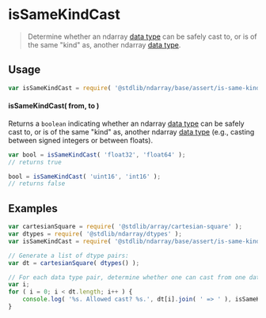 <!--

@license Apache-2.0

Copyright (c) 2018 The Stdlib Authors.

Licensed under the Apache License, Version 2.0 (the "License");
you may not use this file except in compliance with the License.
You may obtain a copy of the License at

   http://www.apache.org/licenses/LICENSE-2.0

Unless required by applicable law or agreed to in writing, software
distributed under the License is distributed on an "AS IS" BASIS,
WITHOUT WARRANTIES OR CONDITIONS OF ANY KIND, either express or implied.
See the License for the specific language governing permissions and
limitations under the License.

-->

# isSameKindCast

> Determine whether an ndarray [data type][@stdlib/ndarray/dtypes] can be safely cast to, or is of the same "kind" as, another ndarray [data type][@stdlib/ndarray/dtypes].

<!-- Section to include introductory text. Make sure to keep an empty line after the intro `section` element and another before the `/section` close. -->

<section class="intro">

</section>

<!-- /.intro -->

<!-- Package usage documentation. -->

<section class="usage">

## Usage

```javascript
var isSameKindCast = require( '@stdlib/ndarray/base/assert/is-same-kind-data-type-cast' );
```

#### isSameKindCast( from, to )

Returns a `boolean` indicating whether an ndarray [data type][@stdlib/ndarray/dtypes] can be safely cast to, or is of the same "kind" as, another ndarray [data type][@stdlib/ndarray/dtypes] (e.g., casting between signed integers or between floats).

```javascript
var bool = isSameKindCast( 'float32', 'float64' );
// returns true

bool = isSameKindCast( 'uint16', 'int16' );
// returns false
```

</section>

<!-- /.usage -->

<!-- Package usage notes. Make sure to keep an empty line after the `section` element and another before the `/section` close. -->

<section class="notes">

</section>

<!-- /.notes -->

<!-- Package usage examples. -->

<section class="examples">

## Examples

<!-- eslint no-undef: "error" -->

```javascript
var cartesianSquare = require( '@stdlib/array/cartesian-square' );
var dtypes = require( '@stdlib/ndarray/dtypes' );
var isSameKindCast = require( '@stdlib/ndarray/base/assert/is-same-kind-data-type-cast' );

// Generate a list of dtype pairs:
var dt = cartesianSquare( dtypes() );

// For each data type pair, determine whether one can cast from one data type to another...
var i;
for ( i = 0; i < dt.length; i++ ) {
    console.log( '%s. Allowed cast? %s.', dt[i].join( ' => ' ), isSameKindCast.apply( null, dt[i] ) );
}
```

</section>

<!-- /.examples -->

<!-- Section to include cited references. If references are included, add a horizontal rule *before* the section. Make sure to keep an empty line after the `section` element and another before the `/section` close. -->

<section class="references">

</section>

<!-- /.references -->

<!-- Section for related `stdlib` packages. Do not manually edit this section, as it is automatically populated. -->

<section class="related">

</section>

<!-- /.related -->

<!-- Section for all links. Make sure to keep an empty line after the `section` element and another before the `/section` close. -->

<section class="links">

[@stdlib/ndarray/dtypes]: https://github.com/stdlib-js/ndarray/tree/main/dtypes

</section>

<!-- /.links -->
